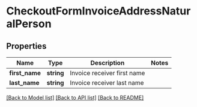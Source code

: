 # CheckoutFormInvoiceAddressNaturalPerson

## Properties
Name | Type | Description | Notes
------------ | ------------- | ------------- | -------------
**first_name** | **string** | Invoice receiver first name | 
**last_name** | **string** | Invoice receiver last name | 

[[Back to Model list]](../../README.md#documentation-for-models) [[Back to API list]](../../README.md#documentation-for-api-endpoints) [[Back to README]](../../README.md)

